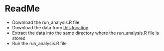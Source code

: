 # ReadMe

* Download the run_analysis.R file
* Download the data from [this location]
* Extract the data into the same directory where the run_analysis.R file is stored
* Run the run_analysis.R file

[this location]: <https://d396qusza40orc.cloudfront.net/getdata%2Fprojectfiles%2FUCI%20HAR%20Dataset.zip>